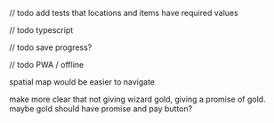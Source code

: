 // todo add tests that locations and items have required values

// todo typescript

// todo save progress?

// todo PWA / offline

spatial map would be easier to navigate




make more clear that not giving wizard gold, giving a promise of gold. maybe gold should have promise and pay button?
